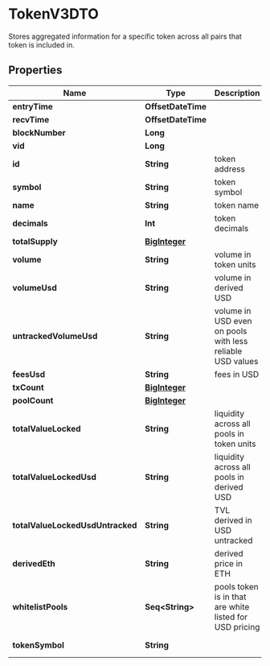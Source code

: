 

# TokenV3DTO

Stores aggregated information for a specific token across all pairs that token is included in.

## Properties

Name | Type | Description | Notes
------------ | ------------- | ------------- | -------------
**entryTime** | **OffsetDateTime** |  |  [optional]
**recvTime** | **OffsetDateTime** |  |  [optional]
**blockNumber** | **Long** |  |  [optional]
**vid** | **Long** |  |  [optional]
**id** | **String** | token address |  [optional]
**symbol** | **String** | token symbol |  [optional]
**name** | **String** | token name |  [optional]
**decimals** | **Int** | token decimals |  [optional]
**totalSupply** | [**BigInteger**](BigInteger.md) |  |  [optional]
**volume** | **String** | volume in token units |  [optional]
**volumeUsd** | **String** | volume in derived USD |  [optional]
**untrackedVolumeUsd** | **String** | volume in USD even on pools with less reliable USD values |  [optional]
**feesUsd** | **String** | fees in USD |  [optional]
**txCount** | [**BigInteger**](BigInteger.md) |  |  [optional]
**poolCount** | [**BigInteger**](BigInteger.md) |  |  [optional]
**totalValueLocked** | **String** | liquidity across all pools in token units |  [optional]
**totalValueLockedUsd** | **String** | liquidity across all pools in derived USD |  [optional]
**totalValueLockedUsdUntracked** | **String** | TVL derived in USD untracked |  [optional]
**derivedEth** | **String** | derived price in ETH |  [optional]
**whitelistPools** | **Seq&lt;String&gt;** | pools token is in that are white listed for USD pricing |  [optional]
**tokenSymbol** | **String** |  |  [optional] [readonly]



